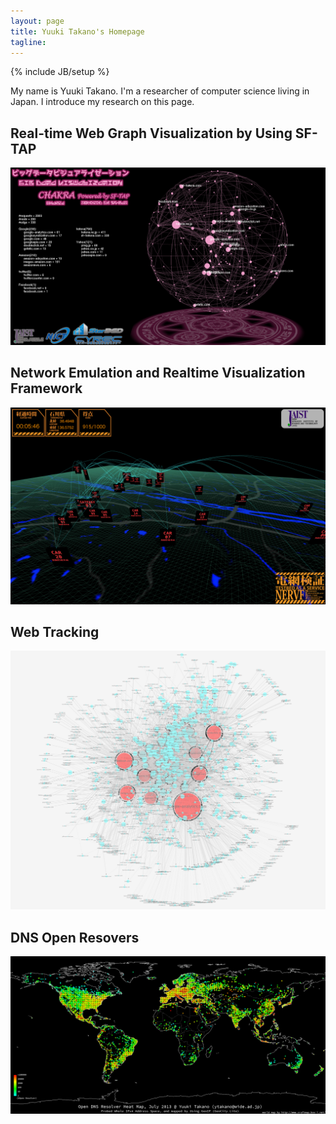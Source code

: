 ```yaml
---
layout: page
title: Yuuki Takano's Homepage
tagline: 
---
```

{% include JB/setup %}

My name is Yuuki Takano.
I'm a researcher of computer science living in Japan.
I introduce my research on this page.

## Real-time Web Graph Visualization by Using SF-TAP

![chakra](/assets/chakra.png "CHAKRA: Big Data Visualization System")

## Network Emulation and Realtime Visualization Framework

![nervf](/assets/nervf.png "NERVF")

## Web Tracking

![webtracking](/assets/wide1309_top5.png "Visualization of Web Tracking")

## DNS Open Resovers

![webtracking](/assets/open_dns_resolver_heatmap_201307.png "Visualization of DNS Open Resolvers")
